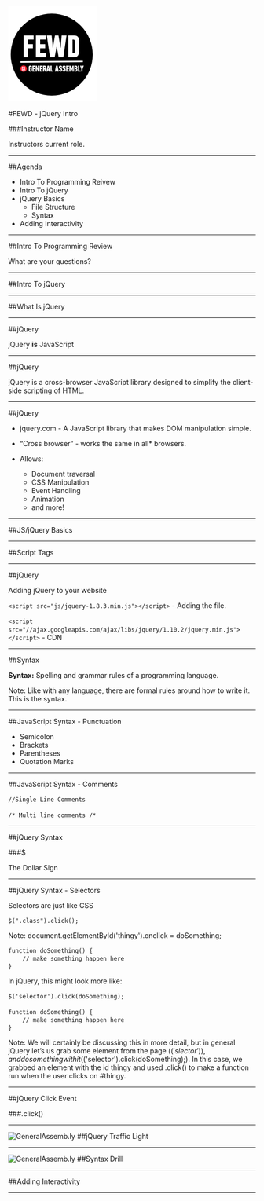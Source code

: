 ![GeneralAssemb.ly](../../img/icons/FEWD_Logo.png)

#FEWD - jQuery Intro

###Instructor Name

Instructors current role.

---


##Agenda

*	Intro To Programming Reivew
*	Intro To jQuery
*	jQuery Basics
	*	File Structure	
	*	Syntax
*	Adding Interactivity	

---

##Intro To Programming Review

What are your questions?

---


##Intro To jQuery

---

##What Is jQuery



---


##jQuery

jQuery __is__ JavaScript

---


##jQuery

jQuery is a cross-browser JavaScript library designed to simplify the client-side scripting of HTML.

---

##jQuery

*	jquery.com - A JavaScript library that makes DOM manipulation simple.

*	“Cross browser” - works the same in all* browsers. 

*	Allows:
	*	Document traversal
	*	CSS Manipulation
	*	Event Handling
	*	Animation
	*	and more!

---

##JS/jQuery Basics

---


##Script Tags

---

##jQuery

Adding jQuery to your website

```<script src="js/jquery-1.8.3.min.js"></script>``` - Adding the file.

```<script src="//ajax.googleapis.com/ajax/libs/jquery/1.10.2/jquery.min.js"></script>``` - CDN

---


##Syntax

__Syntax:__ Spelling and grammar rules of a programming language. 


Note:
Like with any language, there are formal rules around how to write it. This is the syntax.


---

##JavaScript Syntax - Punctuation

*	Semicolon
*	Brackets
*	Parentheses
*	Quotation Marks

---

##JavaScript Syntax - Comments

	//Single Line Comments

	/* Multi line comments /*

---


##jQuery Syntax

###$

The Dollar Sign

---

##jQuery Syntax - Selectors


Selectors are just like CSS

	$(".class").click();

Note: document.getElementById('thingy').onclick = doSomething;

	function doSomething() {
    	// make something happen here
	}

In jQuery, this might look more like:

	$('selector').click(doSomething);

	function doSomething() {
		// make something happen here
   	}
   	
   	
Note: We will certainly be discussing this in more detail, but in general jQuery let’s us grab some element from the page ($('slector')), and do something with it ($('selector').click(doSomething);). In this case, we grabbed an element with the id thingy and used .click() to make a function run when the user clicks on #thingy.

---


##jQuery Click Event

###.click()

---



![GeneralAssemb.ly](../../img/icons/code_along.png)
##jQuery Traffic Light

---

![GeneralAssemb.ly](../../img/icons/exercise_icon_md.png)
##Syntax Drill  

---



##Adding Interactivity

---
